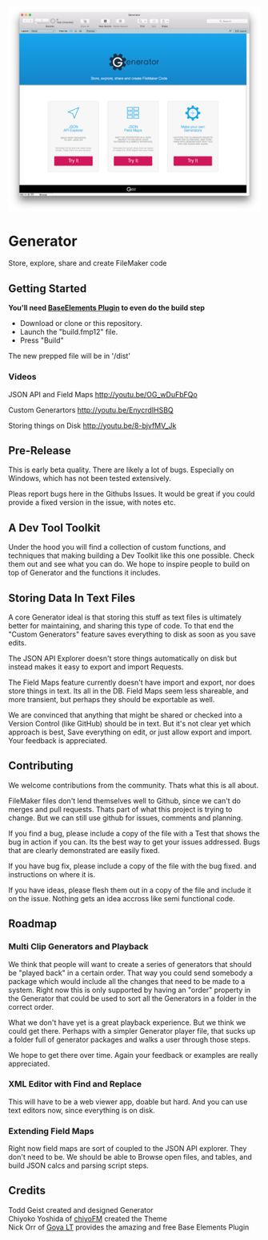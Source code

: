![Logo](screen.png "Logo Title Text 1")

# Generator

Store, explore, share and create FileMaker code

## Getting Started

**You'll need [BaseElements Plugin](http://www.goya.com.au/baseelements/plugin) to even do the build step**

* Download or clone or this repository.
* Launch the "build.fmp12" file.
* Press "Build"

The new prepped file will be in '/dist'

### Videos

JSON API and Field Maps
http://youtu.be/OG_wDuFbFQo

Custom Generartors
http://youtu.be/EnycrdIHSBQ

Storing things on Disk
http://youtu.be/8-bjvfMV_Jk

## Pre-Release

This is early beta quality. There are likely a lot of bugs. Especially on Windows, which has not been tested extensively.

Pleas report bugs here in the Githubs Issues.  It would be great if you could provide a fixed version in the issue, with notes etc.

## A Dev Tool Toolkit
Under the hood you will find a collection of custom functions, and techniques that making building a Dev Toolkit like this one possible. Check them out and see what you can do. We hope to inspire people to build on top of Generator and the functions it includes. 

## Storing Data In Text Files

A core Generator ideal is that storing this stuff as text files is ultimately better for maintaining, and sharing this type of code. To that end the "Custom Generators" feature saves everything to disk as soon as you save edits.

The JSON API Explorer doesn't store things automatically on disk but instead makes it easy to export and import Requests.

The Field Maps feature currently doesn't have import and export, nor does store things in text. Its all in the DB. Field Maps seem less shareable, and more transient, but perhaps they should be exportable as well.

We are convinced that anything that might be shared or checked into a Version Control (like GitHub) should be in text. But it's not clear yet which approach is best, Save everything on edit, or just allow export and import.  Your feedback is appreciated.

## Contributing

We welcome contributions from the community. Thats what this is all about.

FileMaker files don't lend themselves well to Github, since we can't do merges and pull requests. Thats part of what this project is trying to change. But we can still use github for issues, comments and planning.

If you find a bug, please include a copy of the file with a Test that shows the bug in action if you can. Its the best way to get your issues addressed.  Bugs that are clearly demonstrated are easily fixed.

If you have bug fix, please include a copy of the file with the bug fixed. and instructions on where it is.

If you have ideas, please flesh them out in a copy of the file and include it on the issue. Nothing gets an idea accross like semi functional code.



## Roadmap

### Multi Clip Generators and Playback
We think that people will want to create a series of generators that should be "played back" in a certain order. That way you could send somebody a package which would include all the changes that need to be made to a system.  Right now this is only supported by having an "order" property in the Generator that could be used to sort all the Generators in a folder in the correct order.  

What we don't have yet is a great playback experience.  But we think we could get there.  Perhaps with a simpler Generator player file, that sucks up a folder full of generator packages and walks a user through those steps.

We hope to get there over time. Again your feedback or examples are really appreciated.

### XML Editor with Find and Replace
This will have to be a web viewer app, doable but hard. And you can use text editors now, since everything is on disk.

### Extending Field Maps
Right now field maps are sort of coupled to the JSON API explorer.  They don't need to be.  We should be able to Browse open files, and tables, and build JSON calcs and parsing script steps.

## Credits

Todd Geist created and designed Generator  
Chiyoko Yoshida of [chiyoFM](http://www.chiyoFM.com) created the Theme  
Nick Orr of [Goya LT](https://www.goya.com.au) provides the amazing and free Base Elements Plugin  